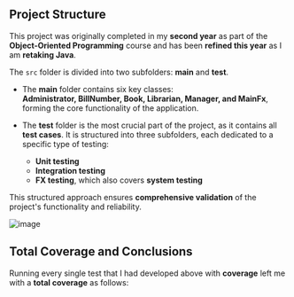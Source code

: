 ## Project Structure

This project was originally completed in my **second year** as part of the **Object-Oriented Programming** course and has been **refined this year** as I am **retaking Java**. 

The `src` folder is divided into two subfolders: **main** and **test**.

- The **main** folder contains six key classes:  
  **Administrator, BillNumber, Book, Librarian, Manager, and MainFx**, forming the core functionality of the application.

- The **test** folder is the most crucial part of the project, as it contains all **test cases**. It is structured into three subfolders, each dedicated to a specific type of testing:  
  - **Unit testing**  
  - **Integration testing**  
  - **FX testing**, which also covers **system testing**  

This structured approach ensures **comprehensive validation** of the project's functionality and reliability.

  ![image](https://github.com/user-attachments/assets/f4ff8a3a-926f-468a-a5dc-8e1442db81b0)

## Total Coverage and Conclusions

Running every single test that I had developed above with **coverage** left me with a **total coverage** as follows:
